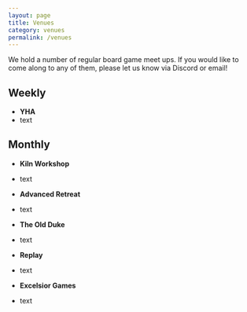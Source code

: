 ```yaml
---
layout: page
title: Venues
category: venues
permalink: /venues
---
```


We hold a number of regular board game meet ups. If you would like to come along to any of them, please let us know via Discord or email!

## __Weekly__
- **YHA**
- text

## __Monthly__

- **Kiln Workshop**
- text

- **Advanced Retreat**
- text

- **The Old Duke**
- text

- **Replay**
- text

- **Excelsior Games**
- text
